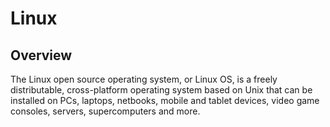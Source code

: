 # Linux
## Overview
The Linux open source operating system, or Linux OS, is a freely distributable, cross-platform operating system based on Unix that can be installed on PCs, laptops, netbooks, mobile and tablet devices, video game consoles, servers, supercomputers and more.

